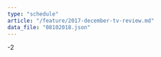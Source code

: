 ```yaml
---
type: "schedule"
article: "/feature/2017-december-tv-review.md"
data_file: "08102018.json"
---
```


-2
